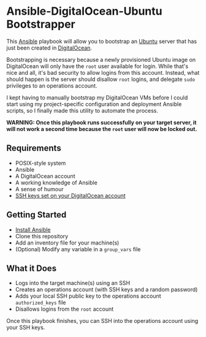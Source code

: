 # Ansible-DigitalOcean-Ubuntu Bootstrapper

This [Ansible](http://ansible.com) playbook will allow you to bootstrap an [Ubuntu](http://ubuntu.com) server that has just been created in [DigitalOcean](http://digitalocean.com).

Bootstrapping is necessary because a newly provisioned Ubuntu image on DigitalOcean will only have the ``root`` user available for login.  While that's nice and all, it's bad security to allow logins from this account.  Instead, what should happen is the server should disallow ``root`` logins, and delegate ``sudo`` privileges to an operations account.

I kept having to manually bootstrap my DigitalOcean VMs before I could start using my project-specific configuration and deployment Ansible scripts, so I finally made this utility to automate the process.

**WARNING: Once this playbook runs successfully on your target server, it will not work a second time because the ``root`` user will now be locked out.**

## Requirements

* POSIX-style system
* Ansible
* A DigitalOcean account
* A working knowledge of Ansible
* A sense of humour
* [SSH keys set on your DigitalOcean account](https://www.digitalocean.com/community/tutorials/how-to-use-ssh-keys-with-digitalocean-droplets)

## Getting Started

* [Install Ansible](http://docs.ansible.com/intro_installation.html)
* Clone this repository
* Add an inventory file for your machine(s)
* (Optional) Modify any variable in a ``group_vars`` file

## What it Does

* Logs into the target machine(s) using an SSH
* Creates an operations account (with SSH keys and a random password)
* Adds your local SSH public key to the operations account ``authorized_keys`` file
* Disallows logins from the ``root`` account

Once this playbook finishes, you can SSH into the operations account using your SSH keys.

